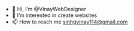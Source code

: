 - 👋 Hi, I’m @VinayWebDesigner
- 👀 I’m interested in create websites
- 📫 How to reach me sinhgvinay114@gmail.com
